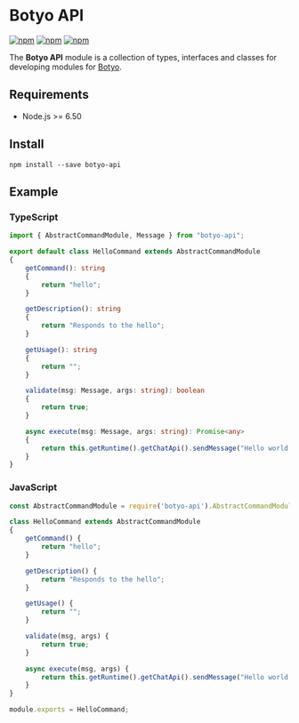 # Botyo API
[![npm](https://img.shields.io/npm/v/botyo-api.svg)](https://www.npmjs.com/package/botyo-api)
[![npm](https://img.shields.io/npm/dt/botyo-api.svg)](https://www.npmjs.com/package/botyo-api)
[![npm](https://img.shields.io/npm/l/botyo-api.svg)]()

The **Botyo API** module is a collection of types, interfaces and classes for developing modules for [Botyo](https://github.com/ivkos/botyo).

## Requirements
* Node.js >= 6.50

## Install
`npm install --save botyo-api`

## Example
### TypeScript
```ts
import { AbstractCommandModule, Message } from "botyo-api";

export default class HelloCommand extends AbstractCommandModule
{
    getCommand(): string
    {
        return "hello";
    }

    getDescription(): string
    {
        return "Responds to the hello";
    }

    getUsage(): string
    {
        return "";
    }

    validate(msg: Message, args: string): boolean
    {
        return true;
    }

    async execute(msg: Message, args: string): Promise<any>
    {
        return this.getRuntime().getChatApi().sendMessage("Hello world!", msg.threadID);
    }
}
```

### JavaScript
```js
const AbstractCommandModule = require('botyo-api').AbstractCommandModule;

class HelloCommand extends AbstractCommandModule
{
    getCommand() {
        return "hello";
    }

    getDescription() {
        return "Responds to the hello";
    }

    getUsage() {
        return "";
    }

    validate(msg, args) {
        return true;
    }

    async execute(msg, args) {
        return this.getRuntime().getChatApi().sendMessage("Hello world!", msg.threadID);
    }
}

module.exports = HelloCommand;
```

